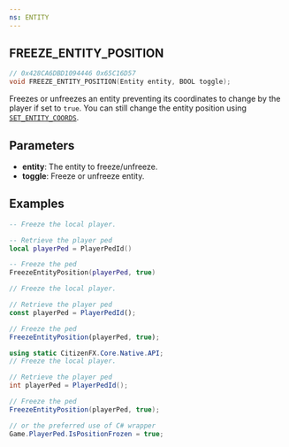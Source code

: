 ```yaml
---
ns: ENTITY
---
```

## FREEZE_ENTITY_POSITION

```c
// 0x428CA6DBD1094446 0x65C16D57
void FREEZE_ENTITY_POSITION(Entity entity, BOOL toggle);
```

Freezes or unfreezes an entity preventing its coordinates to change by the player if set to `true`. You can still change the entity position using [`SET_ENTITY_COORDS`](#_0x06843DA7060A026B).

## Parameters
* **entity**: The entity to freeze/unfreeze.
* **toggle**: Freeze or unfreeze entity.

## Examples

```lua
-- Freeze the local player.

-- Retrieve the player ped
local playerPed = PlayerPedId() 

-- Freeze the ped
FreezeEntityPosition(playerPed, true)
```

```js
// Freeze the local player.

// Retrieve the player ped
const playerPed = PlayerPedId();

// Freeze the ped
FreezeEntityPosition(playerPed, true);
```

```cs
using static CitizenFX.Core.Native.API;
// Freeze the local player.

// Retrieve the player ped
int playerPed = PlayerPedId();

// Freeze the ped
FreezeEntityPosition(playerPed, true);

// or the preferred use of C# wrapper
Game.PlayerPed.IsPositionFrozen = true;
```

